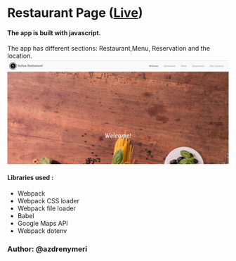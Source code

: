 # Restaurant Page ([Live](https://azdrenymeri.github.io/restaurat-page/))
#### The app is built with javascript.
The app has different sections: Restaurant,Menu, Reservation and the location.
![scr](https://github.com/azdrenymeri/azdrenymeri.github.io/blob/master/images/restaurant-page.JPG)
#### Libraries used :
* Webpack
* Webpack CSS loader
* Webpack file loader
* Babel
* Google Maps API
* Webpack dotenv

### Author: @azdrenymeri
